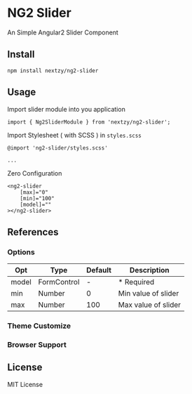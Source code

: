 # NG2 Slider

An Simple Angular2 Slider Component

## Install

```
npm install nextzy/ng2-slider
```

## Usage

Import slider module into you application

```
import { Ng2SliderModule } from 'nextzy/ng2-slider';
```

Import Stylesheet ( with SCSS ) in `styles.scss`

```
@import 'ng2-slider/styles.scss'

...
```

Zero Configuration

```
<ng2-slider
	[max]="0"
	[min]="100"
	[model]=""
></ng2-slider>
```

## References

### Options

Opt | Type|  Default | Description
--- | --- | --- | ---
model | FormControl | - | * Required
min | Number | 0 | Min value of slider
max | Number | 100 | Max value of slider


### Theme Customize



### Browser Support



## License

MIT License